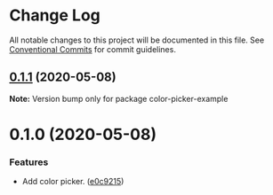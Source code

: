 # Change Log

All notable changes to this project will be documented in this file.
See [Conventional Commits](https://conventionalcommits.org) for commit guidelines.

## [0.1.1](https://git.faithlife.dev/Logos/FaithlifeEquipment/compare/color-picker-example@0.1.0...color-picker-example@0.1.1) (2020-05-08)

**Note:** Version bump only for package color-picker-example





# 0.1.0 (2020-05-08)


### Features

* Add color picker. ([e0c9215](https://git.faithlife.dev/Logos/FaithlifeEquipment/commits/e0c9215f893d014ca6974f0fe791c5ecb51dc99e))

